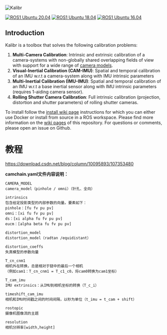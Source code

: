![Kalibr](https://raw.githubusercontent.com/wiki/ethz-asl/kalibr/images/kalibr_small.png)

[![ROS1 Ubuntu 20.04](https://github.com/ethz-asl/kalibr/actions/workflows/docker_2004_build.yaml/badge.svg)](https://github.com/ethz-asl/kalibr/actions/workflows/docker_2004_build.yaml)
[![ROS1 Ubuntu 18.04](https://github.com/ethz-asl/kalibr/actions/workflows/docker_1804_build.yaml/badge.svg)](https://github.com/ethz-asl/kalibr/actions/workflows/docker_1804_build.yaml)
[![ROS1 Ubuntu 16.04](https://github.com/ethz-asl/kalibr/actions/workflows/docker_1604_build.yaml/badge.svg)](https://github.com/ethz-asl/kalibr/actions/workflows/docker_1604_build.yaml)

## Introduction
Kalibr is a toolbox that solves the following calibration problems:

1. **Multi-Camera Calibration**: Intrinsic and extrinsic calibration of a camera-systems with non-globally shared overlapping fields of view with support for a wide range of [camera models](https://github.com/ethz-asl/kalibr/wiki/supported-models).
1. **Visual-Inertial Calibration (CAM-IMU)**: Spatial and temporal calibration of an IMU w.r.t a camera-system along with IMU intrinsic parameters
1. **Multi-Inertial Calibration (IMU-IMU)**: Spatial and temporal calibration of an IMU w.r.t a base inertial sensor along with IMU intrinsic parameters (requires 1-aiding camera sensor).
1. **Rolling Shutter Camera Calibration**: Full intrinsic calibration (projection, distortion and shutter parameters) of rolling shutter cameras.

To install follow the [install wiki page](https://github.com/ethz-asl/kalibr/wiki/installation) instructions for which you can either use Docker or install from source in a ROS workspace.
Please find more information on the [wiki pages](https://github.com/ethz-asl/kalibr/wiki) of this repository.
For questions or comments, please open an issue on Github.

# 教程 

https://download.csdn.net/blog/column/10095893/107353480


**camchain.yaml文件内容说明：**

```
CAMERA_MODEL
camera_model（pinhole / omni）（针孔、全向）

intrinsics
包含给定投影类型的内部参数的向量。要素如下：
pinhole：[fu fv pu pv]
omn​​i：[xi fu fv pu pv]
ds：[xi alpha fu fv pu pv]
eucm：[alpha beta fu fv pu pv]

distortion_model
distortion_model（radtan /equidistant）

distortion_coeffs
失真模型的参数向量

T_cn_cnm1
相机外在转换，总是相对于链中的最后一个相机
（例如cam1：T_cn_cnm1 = T_c1_c0，将cam0转换为cam1坐标）

T_cam_imu
IMU extrinsics：从IMU到相机坐标的转换（T_c_i）

timeshift_cam_imu
相机和IMU时间戳之间的时间间隔，以秒为单位（t_imu = t_cam + shift）

rostopic
摄像机图像流的主题

resolution
相机分辨率[width,height]
```


